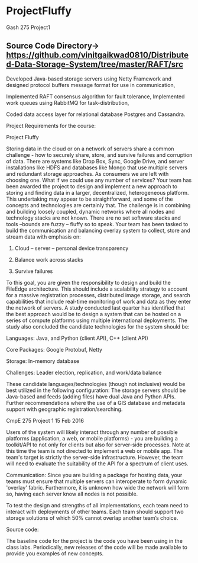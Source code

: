 # ProjectFluffy
Gash 275 Project1

## Source Code Directory-> https://github.com/vinitgaikwad0810/Distributed-Data-Storage-System/tree/master/RAFT/src

Developed Java-based storage servers using Netty Framework and designed protocol buffers message format for use in communication,

Implemented RAFT consensus algorithm for fault tolerance, Implemented work queues using RabbitMQ for task-distribution,

Coded data access layer for relational database Postgres and Cassandra.		



Project Requirements for the course:


Project Fluffy


Storing data in the cloud or on a network of servers share a common challenge -
how to securely share, store, and survive failures and corruption of data. There are
systems like Drop Box, Sync, Google Drive, and server installations like HDFS and
databases like Mongo that use multiple servers and redundant storage approaches.
As consumers we are left with choosing one. What if we could use any number of
services?
Your team has been awarded the project to design and implement a new approach
to storing and finding data in a larger, decentralized, heterogeneous platform.
This undertaking may appear to be straightforward, and some of the concepts and
technologies are certainly that. The challenge is in combining and building loosely
coupled, dynamic networks where all nodes and technology stacks are not known.
There are no set software stacks and tools –bounds are fuzzy – fluffy so to speak.
Your team has been tasked to build the communication and balancing overlay
system to collect, store and stream data with emphasis on:

1. Cloud – server – personal device transparency

2. Balance work across stacks

3. Survive failures

To this goal, you are given the responsibility to design and build the FileEdge
architecture. This should include a scalability strategy to account for a massive
registration processes, distributed image storage, and search capabilities that
include real-time monitoring of work and data as they enter the network of servers.
A study conducted last quarter has identified that the best approach would be to
design a system that can be hosted on a series of compute platforms using multiple
international deployments. The study also concluded the candidate technologies for
the system should be:

Languages: Java, and Python (client API), C++ (client API)

Core Packages: Google Protobuf, Netty

Storage: In-memory database

Challenges: Leader election, replication, and work/data balance

These candidate languages/technologies (though not inclusive) would be best
utilized in the following configuration: The storage servers should be Java-based
and feeds (adding files) have dual Java and Python APIs. Further recommendations
where the use of a GIS database and metadata support with geographic
registration/searching.

CmpE 275 Project 1 15 Feb 2016

Users of the system will likely interact through any number of possible platforms
(application, a web, or mobile platforms) - you are building a toolkit/API to not only
for clients but also for server-side processes.
Note at this time the team is not directed to implement a web or mobile app. The
team's target is strictly the server-side infrastructure. However, the team will need
to evaluate the suitability of the API for a spectrum of client uses.

Communication:
Since you are building a package for hosting data, your teams must ensure that
multiple servers can interoperate to form dynamic 'overlay' fabric. Furthermore, it
is unknown how wide the network will form so, having each server know all nodes
is not possible.

To test the design and strengths of all implementations, each team need to interact
with deployments of other teams. Each team should support two storage solutions
of which 50% cannot overlap another team’s choice.

Source code:

The baseline code for the project is the code you have been using in the class labs.
Periodically, new releases of the code will be made available to provide you
examples of new concepts.
